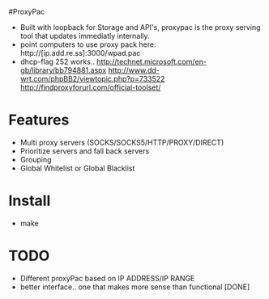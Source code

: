 
#ProxyPac

* Built with loopback for Storage and API's, proxypac is the proxy serving tool that updates immediatly internally.
* point computers to use proxy pack here: http://[ip.add.re.ss]:3000/wpad.pac
* dhcp-flag 252 works.. http://technet.microsoft.com/en-gb/library/bb794881.aspx http://www.dd-wrt.com/phpBB2/viewtopic.php?p=733522 http://findproxyforurl.com/official-toolset/

# Features

* Multi proxy servers (SOCKS/SOCKS5/HTTP/PROXY/DIRECT)
* Prioritize servers and fall back servers
* Grouping
* Global Whitelist or Global Blacklist

# Install

* make

# TODO

* Different proxyPac based on IP ADDRESS/IP RANGE 
* better interface.. one that makes more sense than functional [DONE]
